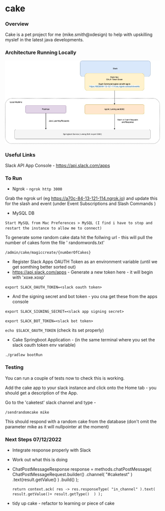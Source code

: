 # cake

### **Overview**

Cake is a pet project for me (mike.smith@xdesign) to help with upskilling myslef in the latest java developments.

### **Architecture Running Locally**

![Cake Architecture](/resources/CakeSlackArchitecture.jpg)

### **Useful Links**

Slack API App Console - https://api.slack.com/apps

### To Run

- Ngrok -  `ngrok http 3000`

Grab the ngrok url (eg https://a70c-84-13-121-114.ngrok.io) and update this for the slash and event (under Event
Subscriptions and Slash Commands )

- MySQL DB

`Start MySQL from Mac Preferences > MySQL (I find i have to stop and restart the instance to allow me to connect)`

To generate some random cake data hit the follwing url - this will pull the number of cakes form the file '
randomwords.txt'

`/admin/cake/magiccreate/{numberOfCakes}`

- Register Slack Apps OAUTH Token as an environment variable (until we get somthing better sorted out)
- https://api.slack.com/apps - Generate a new token here - it will begin with 'xoxe.xoxp'

`export SLACK_OAUTH_TOKEN=<slack oauth token>`

- And the signing secret and bot token - you cna get these from the apps console

`export SLACK_SIGNING_SECRET=<slack app signing secret>`

`export SLACK_BOT_TOKEN=<slack bot token>`

`echo $SLACK_OAUTH_TOKEN` (check its set properly)

- Cake Springboot Application - (in the same terminal where you set the slack oauth token env variable)

`./gradlew bootRun`

### Testing

You can run a couple of tests now to check this is working.

Add the cake app to your slack instance and click onto the Home tab - you should get a description of the App.

Go to the 'caketest' slack channel and type -

`/sendrandomcake mike`

This should respond with a random cake from the database (don't omit the parameter mike as it will nullpointer at the
moment)

### Next Steps 07/12/2022

- Integrate response properly with Slack
- Work out what this is doing
- ChatPostMessageResponse response = methods.chatPostMessage( ChatPostMessageRequest.builder()
  .channel( "#caketest" )
  .text(result.getValue() )
  .build() );

      return context.ack( res -> res.responseType( "in_channel" ).text( result.getValue()+ result.getType()  ) );
- tidy up cake - refactor to learning or piece of cake






